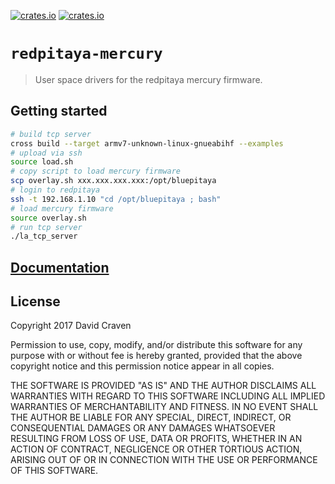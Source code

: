 [![crates.io](https://img.shields.io/crates/d/redpitaya-mercury.svg)](https://crates.io/crates/redpitaya-mercury)
[![crates.io](https://img.shields.io/crates/v/redpitaya-mercury.svg)](https://crates.io/crates/redpitaya-mercury)

# `redpitaya-mercury`

> User space drivers for the redpitaya mercury firmware.

## Getting started

```sh
# build tcp server
cross build --target armv7-unknown-linux-gnueabihf --examples
# upload via ssh
source load.sh
# copy script to load mercury firmware
scp overlay.sh xxx.xxx.xxx.xxx:/opt/bluepitaya
# login to redpitaya
ssh -t 192.168.1.10 "cd /opt/bluepitaya ; bash"
# load mercury firmware
source overlay.sh
# run tcp server
./la_tcp_server
```

## [Documentation](https://docs.rs/crate/redpitaya-mercury)

## License
Copyright 2017 David Craven

Permission to use, copy, modify, and/or distribute this software for any purpose
with or without fee is hereby granted, provided that the above copyright notice
and this permission notice appear in all copies.

THE SOFTWARE IS PROVIDED "AS IS" AND THE AUTHOR DISCLAIMS ALL WARRANTIES WITH
REGARD TO THIS SOFTWARE INCLUDING ALL IMPLIED WARRANTIES OF MERCHANTABILITY AND
FITNESS. IN NO EVENT SHALL THE AUTHOR BE LIABLE FOR ANY SPECIAL, DIRECT,
INDIRECT, OR CONSEQUENTIAL DAMAGES OR ANY DAMAGES WHATSOEVER RESULTING FROM LOSS
OF USE, DATA OR PROFITS, WHETHER IN AN ACTION OF CONTRACT, NEGLIGENCE OR OTHER
TORTIOUS ACTION, ARISING OUT OF OR IN CONNECTION WITH THE USE OR PERFORMANCE OF
THIS SOFTWARE.
